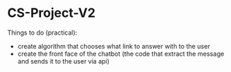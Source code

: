 # CS-Project-V2

Things to do (practical):
- create algorithm that chooses what link to answer with to the user
- create the front face of the chatbot (the code that extract the message and sends it to the user via api)
